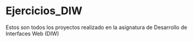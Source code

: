 # Ejercicios_DIW
Estos son todos los proyectos realizado en la asignatura de Desarrollo de Interfaces Web (DIW)

